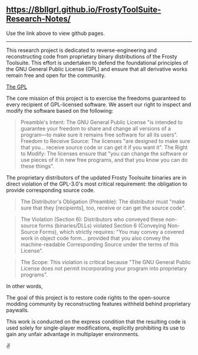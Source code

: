 ## https://8bllgrl.github.io/FrostyToolSuite-Research-Notes/

Use the link above to view github pages.

---

This research project is dedicated to reverse-engineering and reconstructing code from proprietary binary distributions of the Frosty Toolsuite. This effort is undertaken to defend the foundational principles of the GNU General Public License (GPL) and ensure that all derivative works remain free and open for the community.

[The GPL](https://github.com/FrostyToolsuite/FrostyToolsuite?tab=GPL-3.0-1-ov-file) 

The core mission of this project is to exercise the freedoms guaranteed to every recipient of GPL-licensed software. We assert our right to inspect and modify the software based on the following:

> Preamble's Intent: The GNU General Public License "is intended to guarantee your freedom to share and change all versions of a program—to make sure it remains free software for all its users".
>  Freedom to Receive Source: The licenses "are designed to make sure that you... receive source code or can get it if you want it".
> The Right to Modify: The licenses ensure that "you can change the software or use pieces of it in new free programs, and that you know you can do these things".


The proprietary distributors of the updated Frosty Toolsuite binaries are in direct violation of the GPL-3.0's most critical requirement: the obligation to provide corresponding source code.

> The Distributor's Obligation (Preamble): The distributor must "make sure that they [recipients], too, receive or can get the source code".

> The Violation (Section 6): Distributors who conveyed these non-source forms (binaries/DLLs) violated Section 6 (Conveying Non-Source Forms), which strictly requires: "You may convey a covered work in object code form... provided that you also convey the machine-readable Corresponding Source under the terms of this License".

> The Scope: This violation is critical because "The GNU General Public License does not permit incorporating your program into proprietary programs".


In other words, 

The goal of this project is to restore code rights to the open-source modding community by reconstructing features withheld behind proprietary paywalls. 

This work is conducted on the express condition that the resulting code is used solely for single-player modifications, explicitly prohibiting its use to gain any unfair advantage in multiplayer environments.

✌️
